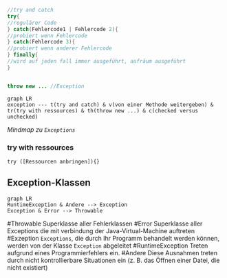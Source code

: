 ```java
//try and catch
try{
//regulärer Code
} catch(Fehlercode1 | Fehlercode 2){
//probiert wenn Fehlercode
} catch(Fehlercode 3){
//probiert wenn anderer Fehlercode
} finally{
//wird auf jeden fall immer ausgeführt, aufräum ausgeführt
}


throw new ... //Exception
```

```mermaid
graph LR
exception --- t(try and catch) & v(von einer Methode weitergeben) & tr(try with ressources) & th(throw new ...) & c(checked versus unchecked)
```
_Mindmap zu `Exceptions`_
### try with ressources
`try ([Ressourcen anbringen]){} `

## Exception-Klassen
```mermaid
graph LR
RuntimeException & Andere --> Exception
Exception & Error --> Throwable
```
#Throwable Superklasse aller Fehlerklassen
#Error Superklasse aller Exceptions die mit verbindung der Java-Virtual-Machine auftreten
#Exzeption `Exceptions`, die durch Ihr Programm behandelt werden können, werden von der Klasse `Exception` abgeleitet
#RuntimeException Treten aufgrund eines Programmierfehlers ein.
#Andere Diese Ausnahmen treten durch nicht kontrollierbare Situationen ein (z. B. das Öffnen einer Datei, die nicht existiert)